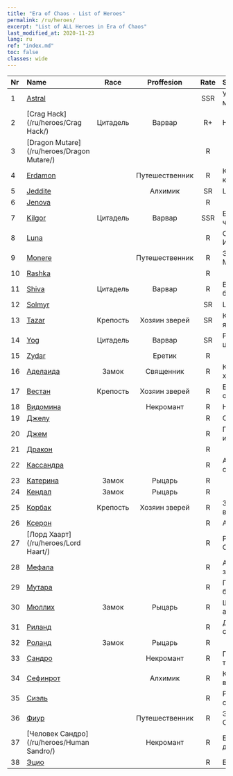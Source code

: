 ```yaml
---
title: "Era of Chaos - List of Heroes"
permalink: /ru/heroes/
excerpt: "List of ALL Heroes in Era of Chaos"
last_modified_at: 2020-11-23
lang: ru
ref: "index.md"
toc: false
classes: wide
---
```

  | Nr |    Name    |  Race   |  Proffesion   |  Rate  |    Specialty     |
  |:---|:-----------|:-------:|:-------------:|:------:|:-----------------|
  | 1 | [Astral](/ru/heroes/Astral/) |  |  | SSR |  Увеличение магии  |
  | 2 | [Crag Hack](/ru/heroes/Crag Hack/) | Цитадель | Варвар | R+ |  Наступление  |
  | 3 | [Dragon Mutare](/ru/heroes/Dragon Mutare/) |  |  | R |    |
  | 4 | [Erdamon](/ru/heroes/Erdamon/) |  | Путешественник | R |  Король камней  |
  | 5 | [Jeddite](/ru/heroes/Jeddite/) |  | Алхимик | SR |  Цикл жизни  |
  | 6 | [Jenova](/ru/heroes/Jenova/) |  |  | R |    |
  | 7 | [Kilgor](/ru/heroes/Kilgor/) | Цитадель | Варвар | SSR |  Боевое чудище  |
  | 8 | [Luna](/ru/heroes/Luna/) |  |  | R |  Стена Инферно  |
  | 9 | [Monere](/ru/heroes/Monere/) |  | Путешественник | R |  Элементаль Мысли  |
  | 10 | [Rashka](/ru/heroes/Rashka/) |  |  | R |    |
  | 11 | [Shiva](/ru/heroes/Shiva/) | Цитадель | Варвар | R |  Вестники бури  |
  | 12 | [Solmyr](/ru/heroes/Solmyr/) |  |  | SR |  Цепь молний  |
  | 13 | [Tazar](/ru/heroes/Tazar/) | Крепость | Хозяин зверей | SR |  Кровавая ярость  |
  | 14 | [Yog](/ru/heroes/Yog/) | Цитадель | Варвар | SR |  Разъяренные циклопы  |
  | 15 | [Zydar](/ru/heroes/Zydar/) |  | Еретик | R |    |
  | 16 | [Аделаида](/ru/heroes/Adelaide/) | Замок | Священник | R |  Кольцо холода  |
  | 17 | [Вестан](/ru/heroes/Wystan/) | Крепость | Хозяин зверей | R |  Болотный охотник  |
  | 18 | [Видомина](/ru/heroes/Vidomina/) |  | Некромант | R |  Некромант  |
  | 19 | [Джелу](/ru/heroes/Gelu/) |  |  | R |  Снайпер  |
  | 20 | [Джем](/ru/heroes/Gem/) |  |  | R |  Природное исцеление  |
  | 21 | [Дракон](/ru/heroes/Dracon/) |  |  | R |    |
  | 22 | [Кассандра](/ru/heroes/Kassandra/) |  |  | R |  Армия спартанцев  |
  | 23 | [Катерина](/ru/heroes/Catherine/) | Замок | Рыцарь | R |    |
  | 24 | [Кендал](/ru/heroes/Kendal/) | Замок | Рыцарь | R |    |
  | 25 | [Корбак](/ru/heroes/Korbac/) | Крепость | Хозяин зверей | R |  Змей в воздухе  |
  | 26 | [Ксерон](/ru/heroes/Xeron/) |  |  | R |  Архидьявол  |
  | 27 | [Лорд Хаарт](/ru/heroes/Lord Haart/) |  |  | R |  Рыцарь Смерти  |
  | 28 | [Мефала](/ru/heroes/Mephala/) |  |  | R |  Абсолютная защита  |
  | 29 | [Мутара](/ru/heroes/Mutare/) |  |  | R |  Подземелье безумия  |
  | 30 | [Мюллих](/ru/heroes/Mullich/) | Замок | Рыцарь | R |  Штурмовая атака  |
  | 31 | [Риланд](/ru/heroes/Ryland/) |  |  | R |  Дендроид-страж  |
  | 32 | [Роланд](/ru/heroes/Roland/) | Замок | Рыцарь | R |    |
  | 33 | [Сандро](/ru/heroes/Sandro/) |  | Некромант | R |  Падение тьмы  |
  | 34 | [Сефинрот](/ru/heroes/Sephinroth/) |  | Алхимик | R |  Кристальный взгляд  |
  | 35 | [Сиэль](/ru/heroes/Ciele/) |  |  | R |  Резонанс стихий  |
  | 36 | [Фиур](/ru/heroes/Fiur/) |  | Путешественник | R |  Элементаль Огня  |
  | 37 | [Человек Сандро](/ru/heroes/Human Sandro/) |  | Некромант | R |  Бессмертная душа  |
  | 38 | [Эцио](/ru/heroes/Ezio/) |  |  | R |  Братство  |
